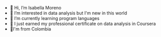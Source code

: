 - 👋 Hi, I’m Isabella Moreno
- 👀 I’m interested in data analysis but I'm new in this world
- 🌱 I’m currently learning program languages 
- 📄 I just earned my professional certificate on data analysis in Coursera
- 👩I'm from Colombia 

<!---
Isabella242006/Isabella242006 is a ✨ special ✨ repository because its `README.md` (this file) appears on your GitHub profile.
You can click the Preview link to take a look at your changes.
--->
